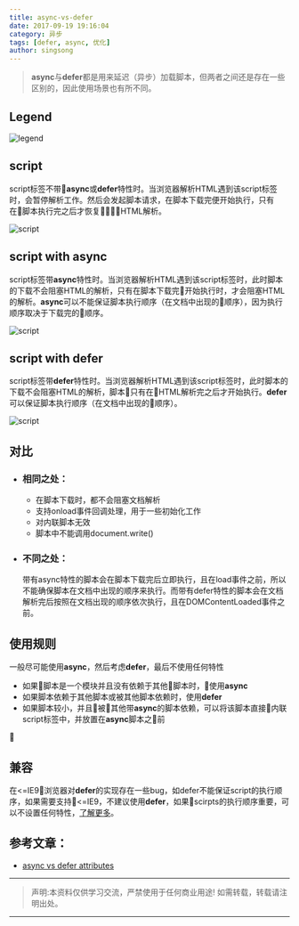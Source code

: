 ```yaml
---
title: async-vs-defer
date: 2017-09-19 19:16:04
category: 异步
tags: [defer, async, 优化]
author: singsong
---
```


> **async**与**defer**都是用来延迟（异步）加载脚本，但两者之间还是存在一些区别的，因此使用场景也有所不同。


## Legend

![legend](./legend.svg)

<!-- More -->
## script
script标签不带**async**或**defer**特性时。当浏览器解析HTML遇到该script标签时，会暂停解析工作。然后会发起脚本请求，在脚本下载完便开始执行，只有在脚本执行完之后才恢复HTML解析。

![script](./script.svg)

## script with async

script标签带**async**特性时。当浏览器解析HTML遇到该script标签时，此时脚本的下载不会阻塞HTML的解析，只有在脚本下载完开始执行时，才会阻塞HTML的解析。**async**可以不能保证脚本执行顺序（在文档中出现的顺序），因为执行顺序取决于下载完的顺序。


![script](./script-async.svg)

## script with defer

script标签带**defer**特性时。当浏览器解析HTML遇到该script标签时，此时脚本的下载不会阻塞HTML的解析，脚本只有在HTML解析完之后才开始执行。**defer**可以保证脚本执行顺序（在文档中出现的顺序）。

![script](./script-defer.svg)

## 对比

- ### 相同之处：
  - 在脚本下载时，都不会阻塞文档解析
  - 支持onload事件回调处理，用于一些初始化工作
  - 对内联脚本无效
  - 脚本中不能调用document.write()
- ### 不同之处：
  带有async特性的脚本会在脚本下载完后立即执行，且在load事件之前，所以不能确保脚本在文档中出现的顺序来执行。而带有defer特性的脚本会在文档解析完后按照在文档出现的顺序依次执行，且在DOMContentLoaded事件之前。

## 使用规则
一般尽可能使用**async**，然后考虑**defer**，最后不使用任何特性
- 如果脚本是一个模块并且没有依赖于其他脚本时，使用**async**
- 如果脚本依赖于其他脚本或被其他脚本依赖时，使用**defer**
- 如果脚本较小，并且被其他带**async**的脚本依赖，可以将该脚本直接内联script标签中，并放置在**async**脚本之前


## 兼容

在<=IE9浏览器对**defer**的实现存在一些bug，如defer不能保证script的执行顺序，如果需要支持<=IE9，不建议使用**defer**，如果scirpts的执行顺序重要，可以不设置任何特性，[了解更多](https://github.com/h5bp/lazyweb-requests/issues/42)。

## 参考文章：
- [async vs defer attributes](http://www.growingwiththeweb.com/2014/02/async-vs-defer-attributes.html)

---

> 声明:本资料仅供学习交流，严禁使用于任何商业用途! 如需转载，转载请注明出处。

---